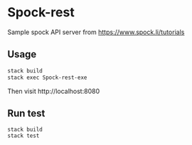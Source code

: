 # Spock-rest
Sample spock API server from https://www.spock.li/tutorials

## Usage

```bash
stack build
stack exec Spock-rest-exe
```
Then visit http://localhost:8080

## Run test

```
stack build
stack test
```
